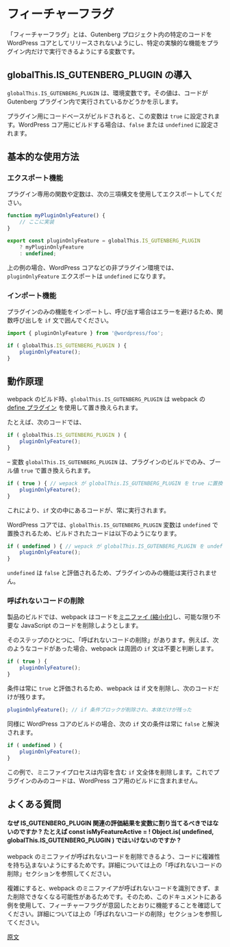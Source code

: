 <!--
# Feature Flags
 -->
# フィーチャーフラグ

<!--
With phase 2 of the Gutenberg project there's a need for improved control over how code changes are released. Newer features developed for phase 2 and beyond should only be released to the Gutenberg plugin, while improvements and bug fixes should still continue to make their way into core releases.

The technique for handling this is known as a 'feature flag'.
 -->
<!-- 
Gutenberg プロジェクトのフェーズ2を開始するにあたってはコード変更のリリースコントロールを改良する必要がありました。フェーズ2以降で開発された新しい機能は Gutenberg プラグインとしてリリースする一方、改良やバグの修正は引き続きコアリリースに反映しなければなりません。

こうした処理技術は「フィーチャーフラグ」として知られています。
 -->
<!-- 
Often in the Gutenberg project, there's a need to control whether the code we write is shipped to WordPress core, or whether certain more experimental features are only active in the plugin.
 -->
<!-- 
Gutenberg プロジェクトでは、しばしば、書いたコードが WordPress コアとしてリリースされるのか、それとも、特定の実験的な機能がプラグインでのみ有効なのかを制御する必要があります。
 -->
<!-- 
Often this is handled using a 'feature flag'.
 -->
<!-- 
多くの場合、このような要求は「フィーチャーフラグ」を使用して処理されます。
 -->
<!--
## Introducing `process.env.GUTENBERG_PHASE`

The `process.env.GUTENBERG_PHASE` is an environment variable containing a number that represents the phase. When the codebase is built for the plugin, this variable will be set to `2`. When building for core, it will be set to `1`.
 -->
<!-- 
## process.env.GUTENBERG_PHASE の導入

`process.env.GUTENBERG_PHASE` はフェーズ番号を示す環境変数です。コードをプラグインとしてビルドする際、この変数を `2` にセットします。コアとしてビルドする際には `1` にセットします。
 -->
<!-- 
'Feature flags' are variables that allow you to prevent specific code in the Gutenberg project from being shipped to WordPress core, and to run certain experimental features only in the plugin.
 -->
「フィーチャーフラグ」とは、Gutenberg プロジェクト内の特定のコードを WordPress コアとしてリリースされないようにし、特定の実験的な機能をプラグイン内だけで実行できるようにする変数です。

<!-- 
## Introducing `globalThis.IS_GUTENBERG_PLUGIN`
 -->
## globalThis.IS_GUTENBERG_PLUGIN の導入

<!-- 
The `globalThis.IS_GUTENBERG_PLUGIN` is an environment variable whose value 'flags' whether code is running within the Gutenberg plugin.

When the codebase is built for the plugin, this variable will be set to `true`. When building for WordPress core, it will be set to `false` or `undefined`.
 -->
`globalThis.IS_GUTENBERG_PLUGIN` は、環境変数です。その値は、コードが Gutenberg プラグイン内で実行されているかどうかを示します。

プラグイン用にコードベースがビルドされると、この変数は `true` に設定されます。WordPress コア用にビルドする場合は、`false` または `undefined` に設定されます。

<!--
## Basic usage

A phase 2 function or constant should be exported using the following ternary syntax:
 -->
## 基本的な使用方法

<!-- 
フェーズ2の関数や定数は次の3項構文を使用してエクスポートしてください。
 -->

<!-- 
### Exporting features
 -->
### エクスポート機能

<!-- 
A plugin-only function or constant should be exported using the following ternary syntax:
 -->
プラグイン専用の関数や定数は、次の三項構文を使用してエクスポートしてください。

<!-- 
```js
function myPluginOnlyFeature() {
	// implementation
}

export const pluginOnlyFeature = globalThis.IS_GUTENBERG_PLUGIN
	? myPluginOnlyFeature
	: undefined;
```
 -->
```js
function myPluginOnlyFeature() {
	// ここに実装
}

export const pluginOnlyFeature = globalThis.IS_GUTENBERG_PLUGIN
	? myPluginOnlyFeature
	: undefined;
```


<!--
In phase 1 environments the `phaseTwoFeature` export will be `undefined`.

If you're attempting to import and call a phase 2 feature, be sure to wrap the call to the function in an if statement to avoid an error:
 -->
<!-- 
フェーズ1の環境で `phaseTwoFeature` のエクスポートは `undefined` になります。

フェーズ2の機能をインポートし呼び出す場合はエラーを避けるため、関数呼び出しを if 文でラップしてください。
 -->
<!-- 
In non-plugin environments the `phaseTwoFeature` export will be `undefined`.
 -->
<!-- 
非プラグイン環境では、`process.env.IS_GUTENBERG_PLUGIN` のエクスポートは `undefined` になります。
 -->

<!-- 
In the above example, the `pluginOnlyFeature` export will be `undefined` in non-plugin environments such as WordPress core.
 -->
上の例の場合、WordPress コアなどの非プラグイン環境では、`pluginOnlyFeature` エクスポートは `undefined` になります。

<!-- 
### Importing features
 -->
### インポート機能
<!-- 
If you're attempting to import and call a plugin-only feature, be sure to wrap the function call in an `if` statement to avoid an error:
 -->
プラグインのみの機能をインポートし、呼び出す場合はエラーを避けるため、関数呼び出しを `if` 文で囲んでください。


```js
import { pluginOnlyFeature } from '@wordpress/foo';

if ( globalThis.IS_GUTENBERG_PLUGIN ) {
	pluginOnlyFeature();
}
```
<!--
## How it works

During the webpack build, instances of `globalThis.IS_GUTENBERG_PLUGIN` will be replaced using webpack's [define plugin](https://webpack.js.org/plugins/define-plugin/).

For example, in the following code –
 -->
## 動作原理

webpack のビルド時、`globalThis.IS_GUTENBERG_PLUGIN` は webpack の [define プラグイン](https://webpack.js.org/plugins/define-plugin/) を使用して置き換えられます。

たとえば、次のコードでは、

```js
if ( globalThis.IS_GUTENBERG_PLUGIN ) {
	pluginOnlyFeature();
}
```
<!--
When building the codebase for the plugin the variable will be replaced with the number literal `2`:
 -->
<!--  
コードベースをプラグインとしてビルドすると、変数は数値リテラル `2` で置き換えられます。
 -->
<!-- 
– the variable `globalThis.IS_GUTENBERG_PLUGIN` will be replaced with the boolean `true` during the plugin-only build:
 -->
– 変数 `globalThis.IS_GUTENBERG_PLUGIN` は、プラグインのビルドでのみ、ブール値 `true` で置き換えられます。

<!-- 
```js
if ( true ) {
	// Wepack has replaced `globalThis.IS_GUTENBERG_PLUGIN` with `true`
	pluginOnlyFeature();
}
```
 -->
```js
if ( true ) { // wepack が globalThis.IS_GUTENBERG_PLUGIN を true に置換した
	pluginOnlyFeature();
}
```


<!--
Any code within the body of the if statement will be executed within the gutenberg plugin since `2 === 2` evaluates to `true`.

For core, the `process.env.GUTENBERG_PHASE` variable is replaced with `1`, so the built code will look like:
 -->
<!--  
if 文内部のコードは、`2 === 2` が `true` と評価されるため、Gutenberg プラグイン内部で実行されます。

コアでは、`process.env.GUTENBERG_PHASE` 変数は `1` で置換されるため、ビルドされたコードは以下のようになります。
 -->
<!-- 
Any code within the body of the if statement will be executed because of this truthyness.
 -->
<!-- 
if 文の本体内にあるコードは、この `true` のため、実行されます。
 -->
<!-- 
This ensures that code within the body of the `if` statement will always be executed.

In WordPress core, the `globalThis.IS_GUTENBERG_PLUGIN` variable is replaced with `undefined`. The built code looks like this:
 -->
これにより、`if` 文の中にあるコードが、常に実行されます。

WordPress コアでは、`globalThis.IS_GUTENBERG_PLUGIN` 変数は `undefined` で置換されるため、ビルドされたコードは以下のようになります。

<!-- 
```js
if ( undefined ) {
	// Webpack has replaced `globalThis.IS_GUTENBERG_PLUGIN` with `undefined`
	pluginOnlyFeature();
}
```
 -->
```js
if ( undefined ) { // wepack が globalThis.IS_GUTENBERG_PLUGIN を undefined に置換した
	pluginOnlyFeature();
}
```

<!--
`1 === 2` evaluates to false so the phase 2 feature will not be executed within core.
 -->
<!-- 
`1 === 2` は `false` と評価されるため、フェーズ2の機能はコア内部では実行されません。
 -->
<!-- 
`undefined` evaluates to `false` so the plugin-only feature will not be executed.
 -->
`undefined` は `false` と評価されるため、プラグインのみの機能は実行されません。

<!--
### Dead code elimination

For production builds, webpack ['minifies'](https://en.wikipedia.org/wiki/Minification_(programming)) the code, removing as much unnecessary JavaScript as it can. 

One of the steps involves something known as 'dead code elimination'. For example, when the following code is encountered, webpack determines that the surrounding `if` statement is unnecessary:
 -->
### 呼ばれないコードの削除

製品のビルドでは、webpack はコードを[ミニファイ (縮小化)](https://en.wikipedia.org/wiki/Minification_(programming))し、可能な限り不要な JavaScript のコードを削除しようとします。

そのステップのひとつに、「呼ばれないコードの削除」があります。例えば、次のようなコードがあった場合、webpack は周囲の `if` 文は不要と判断します。

```js
if ( true ) {
	pluginOnlyFeature();
}
```
<!--
The condition will always evaluate to `true`, so webpack removes it, leaving behind the code that was in the body:
 -->
条件は常に `true` と評価されるため、webpack は if 文を削除し、次のコードだけが残ります。

<!-- 
```js
pluginOnlyFeature(); // The `if` condition block has been removed. Only the body remains.
```
 -->
```js
pluginOnlyFeature(); // if 条件ブロックが削除され、本体だけが残った
```

<!--
Similarly, when building for WordPress core, the condition in the following `if` statement always resolves to false:
 -->
同様に WordPress コアのビルドの場合、次の `if` 文の条件は常に `false` と解決されます。

```js
if ( undefined ) {
	pluginOnlyFeature();
}
```
<!--
The minification process will remove the entire `if` statement including the body, ensuring code destined for phase 2 is not included in the built JavaScript intended for core.
 -->
<!-- 
ミニファイプロセスは内容を含む `if` 文全体を削除します。これでフェーズ2のコードは、コア用にビルドされた JavaScript に含まれません。
 -->
<!-- 
In this case, the minification process will remove the entire `if` statement including the body, ensuring plugin-only code is not included in WordPress core build.
 -->
この例で、ミニファイプロセスは内容を含む `if` 文全体を削除します。これでプラグインのみのコードは、WordPress コア用のビルドに含まれません。

<!--
## FAQ


#### Why should I only use `===` or `!==` when comparing `process.env.GUTENBERG_PHASE` and not `>`, `>=`, `<` or `<=`?

This is a restriction due to the behaviour of the greater than or less than operators in JavaScript when `process.env.GUTENBERG_PHASE` is undefined, as might be the case for third party users of WordPress npm packages. Both `process.env.GUTENBERG_PHASE < 2` and `process.env.GUTENBERG_PHASE > 1` resolve to false. When writing `if ( process.env.GUTENBERG_PHASE > 1 )`, the intention might be to avoid executing the phase 2 code in the following `if` statement's body. That's fine since it will evaluate to false.

However, the following code doesn't quite have the intended behaviour:
 -->
<!-- 
## FAQ

#### なぜ process.env.GUTENBERG_PHASE の比較には === や !== のみを使うべきなのですか ? >、>=、<、<= ではいけないのですか ?

これは `process.env.GUTENBERG_PHASE` が `undefined` の場合の JavaScript 演算子 `>`、`<` の振る舞いのための制限です。WordPress npm パッケージのサードパーティユーザーも同様です。`process.env.GUTENBERG_PHASE < 2` も `process.env.GUTENBERG_PHASE > 1` も `false` と解決されます。`if ( process.env.GUTENBERG_PHASE > 1 )` と書いて、続く `if` 文内部のフェーズ2のコードの実行を避けるつもりなら、これは `false` と評価されるため意図したとおりに動作します。

しかし次のコードは予想したとおりに動作しません。

```
function myPhaseTwoFeature() {
	if ( process.env.GUTENBERG_PHASE < 2 ) {
		return;
	}

	// implementation of phase 2 feature
}
```
 -->
<!--
Here an early return is used to avoid execution of a phase 2 feature, but because the `if` condition resolves to false, the early return is bypassed and the phase 2 feature is incorrectly triggered.
 -->
<!-- 
このコードはフェーズ2の機能の実行を避けるため、その前で `return` しています。しかし `if` の条件は false と解決されるため、その前の `return` は通らず、フェーズ2の機能が誤って呼び出されます。
 -->
<!--
#### Why shouldn't I assign the result of an expression involving `GUTENBERG_PHASE` to a variable, e.g. `const isMyFeatureActive = process.env.GUTENBERG_PHASE === 2`?
 -->

<!--
#### Why shouldn't I assign the result of an expression involving `IS_GUTENBERG_PLUGIN` to a variable, e.g. `const isMyFeatureActive = process.env.IS_GUTENBERG_PLUGIN === 2`?
 -->

<!-- 
## Frequently asked questions
 -->
## よくある質問

<!-- 
### Why shouldn't I assign the result of an expression involving `IS_GUTENBERG_PLUGIN` to a variable, e.g. `const isMyFeatureActive = ! Object.is( undefined, globalThis.IS_GUTENBERG_PLUGIN )`?
 -->
#### なぜ IS_GUTENBERG_PLUGIN 関連の評価結果を変数に割り当てるべきではないのですか ? たとえば const isMyFeatureActive = ! Object.is( undefined, globalThis.IS_GUTENBERG_PLUGIN ) ではいけないのですか ?

<!-- 
The aim here is to avoid introducing any complexity that could result in webpack's minifier not being able to eliminate dead code. See the [Dead Code Elimination](#dead-code-elimination) section for further details.

Introducing complexity may prevent webpack's minifier from identifying and therefore eliminating dead code. Therefore it is recommended to use the examples in this document to ensure your feature flag functions as intended. For further details, see the [Dead Code Elimination](#dead-code-elimination) section.
 -->
webpack のミニファイが呼ばれないコードを削除できるよう、コードに複雑性を持ち込まないようにするためです。詳細については上の「呼ばれないコードの削除」セクションを参照してください。

複雑にすると、webpack のミニファイアが呼ばれないコードを識別できず、また削除できなくなる可能性があるためです。そのため、このドキュメントにある例を使用して、フィーチャーフラグが意図したとおりに機能することを確認してください。詳細については上の「呼ばれないコードの削除」セクションを参照してください。

[原文](https://github.com/WordPress/gutenberg/blob/trunk/docs/how-to-guides/feature-flags.md)
